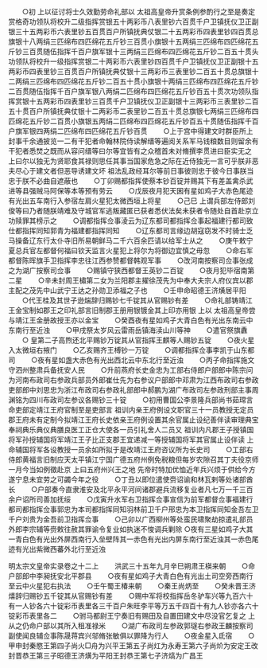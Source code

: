 <!-- { "loadSidebar": true } -->
　　○初  上以征讨将士久效勤劳命礼部以  太祖高皇帝升赏条例参酌行之至是奏定赏格奇功领队将校升二级指挥赏银五十两彩币八表里钞六百贯千户卫镇抚仪卫正副银三十五两彩币六表里钞五百贯百户所镇抚典仗银二十五两彩币四表里钞四百贯总旗银十八两绢三匹绵布四匹绵花五斤钞三百贯小旗银十五两绢三匹绵布四匹绵花五斤钞三百贯随伍指挥千百户旗军银十三两绢三匹绵布四匹绵花五斤钞二百五十贯头功领队将校升一级指挥赏银二十两彩币六表里钞四百贯千户卫镇抚仪卫正副银十五两彩币四表里钞三百贯百户所镇抚典仗银十三两彩币三表里钞二百五十贯总旗银十二两绢三匹绵布四匹绵花五斤钞二百五十贯小旗银十两绢三匹绵布四匹绵花五斤钞二百贯随伍指挥千百户旗军银八两绢二匹绵布四匹绵花五斤钞百五十贯次功领队指挥赏银十五两彩币四表里钞三百贯千户卫镇抚仪卫正副银十三两彩币三表里钞二百五十贯百户所镇抚典仗银十二两彩币二表里钞二百五十贯总旗银七两绢三匹绵布四匹绵花五斤钞二百贯小旗银五两绢二匹绵布四匹绵花五斤钞百五十贯随伍指挥千百户旗军银四两绢二匹绵布四匹绵花五斤钞百贯
　　○上于宫中得建文时群臣所上封事千余通披览一二有干犯者命翰林院侍读解缙等遍阅关系军马钱粮数目则留余有干犯者悉焚之既而从容问缙等曰尔等宜皆有之众稽首未对脩撰李贯进曰臣实无之  上曰尔以独无为贤耶食其禄则思任其事当国家危急之际在近侍独无一言可乎朕非恶夫尽心于建文者但恶导诱建文坏  祖法乱政经耳尔等前日事彼则忠于彼今日事朕当忠于朕不必曲自遮蔽也
　　○丁卯赐都指挥使蔡本钞百锭并赐其下有差盖禽杀武进等县强贼马阿保等本等预有劳云
　　○戊辰夜月犯天囷有星如鸡子大赤色尾迹有光出五车南行入参宿左肩火星犯太微西垣上将星
　　○己巳  上谓兵部左侍郎刘俊等曰乃者随朕靖难及守城官军逃叛藏匿已获者悉伏法矣未获者令随处自首赴京立功赎罪其榜示之
　　○调都指挥佥事淩云为辽东都司都指挥佥事起福建行都司致仕都指挥同知郭青为福建都指挥同知
　　○辽东都司言缘边胡寇窃发不时骑士乏马操备辽东行太仆寺旧所易朝鲜马二千六百余匹请以给军士从之
　　○庚午敕宁夏总兵官左都督何福曰钦天监言火星犯上将尔为将御边宜慎之毋忽
　　○命右军都督陈晖旗手卫指挥李忠往江西参赞都督韩观军事
　　○改河南按察司佥事张成之为湖广按察司佥事
　　○赐镇守狭西都督王英钞二百锭
　　○夜月犯毕宿南第二星
　　○辛未封周王橚第二女为兰阳郡主擢徐茂先为中奉大夫宗人府仪宾以郡主配之茂先中山武宁王达之孙勋卫添福之子也
　　○壬申命昭德王济熿居平阳
　　○代王桂及其世子逊煓辞归赐钞七千锭其从官赐钞有差
　　○命礼部铸靖江王金宝制如郡王之印礼部言旧制郡王册用银镀金其上印亦用银  上以  太祖高皇帝尝与靖江王金册故授王亦以金宝
　　○癸酉夜有星如鸡子大青白色有光出东南云中东南行至近浊
　　○甲戌祭太岁风云雷雨岳镇海渎山川等神
　　○遣官祭旗纛
　　○  皇第二子高煦还北平赐钞万锭其从官指挥王麒等人赐钞五锭
　　○夜火星入太微垣右掖门
　　○乙亥赐齐王榑钞一万锭
　　○调都指挥佥事李凯于山东都司
　　○夜有星如盏大赤色有光出西北云中东北行至近浊
　　○丙子命指挥施文守泗州整肃兵备抚安人民
　　○升前燕府长史金忠为工部右侍郎户部郎中陈宗问为河南布政司右参政兵部员外郎崔仕先为右参议户部郎中邓肃为江西布政司右参政吏部郎中刘思忠为浙江布政司右参政礼部郎中郝鹏为湖广布政司左参政刑部主事周渊铭为四川布政司左参议各赐钞三十锭
　　○初用曹国公李景隆兵部尚书茹瑺言命吏部定靖江王府官制至是吏部言  祖训内亲王府例设文职官三十一员教授无定员郡王府未有定制今拟靖江王府长史依亲王府例设置其余官属止设纪善伴读审理典宝奉祠典乐典仪典膳良医工正仓大使各一员引礼舍人二员又  祖训内凡郡王子授镇国将军孙授辅国将军靖江王子比正支郡王宜递减一等授辅国将军其官属止设伴读  上命辅国将军各设教授一员余如所拟于是改靖江王府咨议所为长史司
　　○工部右侍郎黄福言旧制应天太平镇江宁国广德五府州例免税粮但每岁农隙召其丁夫役京师一月今当如例徵赴京  上曰五府州兴王之地  先帝时特加优恤近年兵兴烦于供给今方遂宁息未宜劳之可蠲今年之役
　　○丁丑以即位遣使赍诏谕和林瓦剌等处诸部酋长
　　○户部奏今直隶淮安及北平永平河间诸郡避兵流移复业者凡七万一千三百余户诏所司善加抚绥
　　○戊寅升水军右卫指挥佥事宣信为前军都督佥事福建行都司都指挥佥事郭忠为本司都指挥同知羽林前卫千户邢忠为本卫指挥同知金吾左卫千户刘贵为金吾前卫指挥佥事
　　○己卯以广西柳州等处蛮民啸聚劫掠遣礼部员外郎李宗辅等赍敕往赦其罪谕令复业如执迷不悛调兵剿除
○夜有三星如鸡子大其一青白色有光出外屏西南行入垒壁阵其一赤色有光出内屏东南行至近浊其一赤色尾迹有光出紫微西蕃外北行至近浊


明太宗文皇帝实录卷之十二上
　　洪武三十五年九月辛巳朔肃王楧来朝
　　○命户部郎中李昶抚安北平郡县
　　○夜有星如鸡子大青白色有光出土司空旁西南行至云中火星犯右执法
　　○壬午蜀王椿来朝
　　○秦王尚炳至
　　○癸未晋王济熺辞归赐钞五千锭其从官赐钞有差
　　○赐中军将校指挥岳冬驴车兴等九百六十有一人钞各六十锭彩币表里各三千百户朱旺李平等万五千四百十有九人钞亦各六十锭彩币表里各二
　　○驸马都尉王宁奏旧有赐田及自置田建文中尽没官乞复之  上从之仍命户部以其所入租准禄米
　　○湖广布政司左参政郭璲右参政王麟按察司副使闻良辅佥事陈晟蒋宾兴邬脩张敏俱以罪降为行人
　　○夜金星入氐宿
　　○甲申封秦愍王第四子尚火□舟为兴平王第五子尚灴为永寿王第六子尚炌为安定王改封晋恭王第三子昭德王济熿为平阳王封恭王第七子济熇为广昌王
